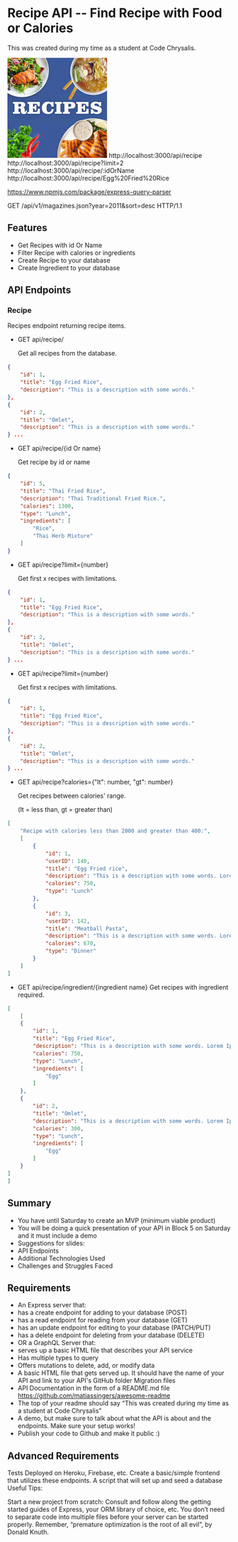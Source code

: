 # Recipe API -- Find Recipe with Food or Calories

This was created during my time as a student at Code Chrysalis.

![image](./images/top.jpeg)
http://localhost:3000/api/recipe
http://localhost:3000/api/recipe?limit=2
http://localhost:3000/api/recipe/:idOrName
http://localhost:3000/api/recipe/Egg%20Fried%20Rice

https://www.npmjs.com/package/express-query-parser

GET /api/v1/magazines.json?year=2011&sort=desc HTTP/1.1

## Features

- Get Recipes with id Or Name
- Filter Recipe with calories or ingredients
- Create Recipe to your database
- Create Ingredient to your database

## API Endpoints

### Recipe

Recipes endpoint returning recipe items.

- GET api/recipe/

  Get all recipes from the database.

```JSON
{
    "id": 1,
    "title": "Egg Fried Rice",
    "description": "This is a description with some words."
},
{
    "id": 2,
    "title": "Omlet",
    "description": "This is a description with some words."
} ...
```

- GET api/recipe/{id Or name}

  Get recipe by id or name

```JSON
{
    "id": 5,
    "title": "Thai Fried Rice",
    "description": "Thai Traditional Fried Rice.",
    "calories": 1300,
    "type": "Lunch",
    "ingredients": [
        "Rice",
        "Thai Herb Mixture"
    ]
}
```

- GET api/recipe?limit={number}

  Get first x recipes with limitations.

```JSON
{
    "id": 1,
    "title": "Egg Fried Rice",
    "description": "This is a description with some words."
},
{
    "id": 2,
    "title": "Omlet",
    "description": "This is a description with some words."
} ...
```

- GET api/recipe?limit={number}

  Get first x recipes with limitations.

```JSON
{
    "id": 1,
    "title": "Egg Fried Rice",
    "description": "This is a description with some words."
},
{
    "id": 2,
    "title": "Omlet",
    "description": "This is a description with some words."
} ...
```

- GET api/recipe?calories={"lt": number, "gt": number}

  Get recipes between calories' range.

  (lt = less than, gt = greater than)

```JSON
[
    "Recipe with calories less than 2000 and greater than 400:",
    [
        {
            "id": 1,
            "userID": 140,
            "title": "Egg Fried rice",
            "description": "This is a description with some words. Lorem Ipsum........",
            "calories": 750,
            "type": "Lunch"
        },
        {
            "id": 3,
            "userID": 142,
            "title": "Meatball Pasta",
            "description": "This is a description with some words. Lorem Ipsum........",
            "calories": 670,
            "type": "Dinner"
        }
    ]
]
```

- GET api/recipe/ingredient/{ingredient name}
  Get recipes with ingredient required.

```JSON
[
    [
    {
        "id": 1,
        "title": "Egg Fried Rice",
        "description": "This is a description with some words. Lorem Ipsum........",
        "calories": 750,
        "type": "Lunch",
        "ingredients": [
            "Egg"
        ]
    },
    {
        "id": 2,
        "title": "Omlet",
        "description": "This is a description with some words. Lorem Ipsum........",
        "calories": 300,
        "type": "Lunch",
        "ingredients": [
            "Egg"
        ]
    }
]
]
```

## Summary

- You have until Saturday to create an MVP (minimum viable product)
- You will be doing a quick presentation of your API in Block 5 on Saturday and it must include a demo
- Suggestions for slides:
- API Endpoints
- Additional Technologies Used
- Challenges and Struggles Faced

## Requirements

- An Express server that:
- has a create endpoint for adding to your database (POST)
- has a read endpoint for reading from your database (GET)
- has an update endpoint for editing to your database (PATCH/PUT)
- has a delete endpoint for deleting from your database (DELETE)
- OR a GraphQL Server that:
- serves up a basic HTML file that describes your API service
- Has multiple types to query
- Offers mutations to delete, add, or modify data
- A basic HTML file that gets served up. It should have the name of your API and link to your API's GitHub folder
  Migration files
- API Documentation in the form of a README.md file https://github.com/matiassingers/awesome-readme
- The top of your readme should say “This was created during my time as a student at Code Chrysalis”
- A demo, but make sure to talk about what the API is about and the endpoints. Make sure your setup works!
- Publish your code to Github and make it public :)

## Advanced Requirements

Tests
Deployed on Heroku, Firebase, etc.
Create a basic/simple frontend that utilizes these endpoints.
A script that will set up and seed a database
Useful Tips:

Start a new project from scratch:
Consult and follow along the getting started guides of Express, your ORM library of choice, etc.
You don’t need to separate code into multiple files before your server can be started properly.
Remember, “premature optimization is the root of all evil”, by Donald Knuth.
